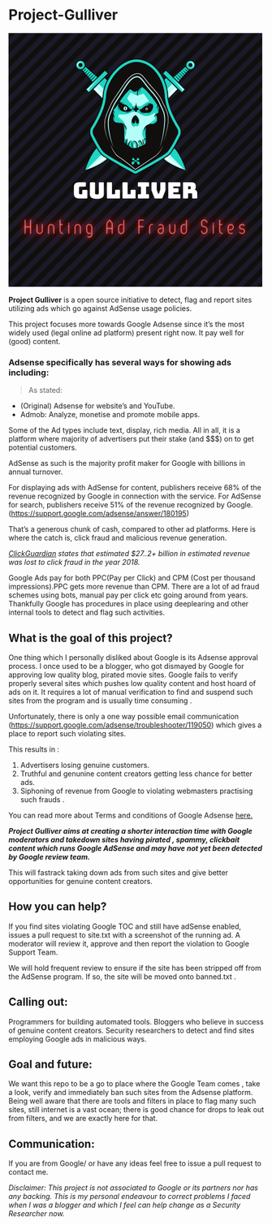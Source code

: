 # Project-Gulliver
![logo](/img/gull.png)

**Project Gulliver** is a open source initiative to detect, flag and report sites utilizing ads which go against AdSense usage policies. 

This project focuses more towards Google Adsense since it’s the most widely used (legal online ad platform) present right now. It pay well for (good) content. 

### Adsense specifically has several ways for showing ads including:

> As stated: 
* (Original) Adsense for website’s and YouTube.
* Admob: Analyze, monetise and promote mobile apps.


Some of the Ad types include text, display, rich media. All in all, it is a platform where majority of advertisers put their stake (and $$$) on to get potential customers.

AdSense as such is the majority profit maker for Google with billions in annual turnover.


For displaying ads with AdSense for content, publishers receive 68% of the revenue recognized by Google in connection with the service. For AdSense for search, publishers receive 51% of the revenue recognized by Google. (https://support.google.com/adsense/answer/180195)

That’s a generous chunk of cash, compared to other ad platforms. Here is where the catch is, click fraud and malicious revenue generation. 

*[ClickGuardian](https://www.clickguardian.co.uk/click-fraud-statistics/) states that estimated $27..2+ billion in estimated revenue was lost to click fraud in the year 2018.*


Google Ads pay for both PPC(Pay per Click) and CPM (Cost per thousand impressions).PPC gets more revenue than CPM. There are a lot of ad fraud schemes using bots, manual pay per click etc going around from years. Thankfully Google has procedures in place using deeplearing and other internal tools to detect and flag such activities. 

## What is the goal of this project?

One thing which I personally disliked about Google is its Adsense approval process. I once used to be a blogger, who got dismayed by Google for approving low quality blog, pirated movie sites. Google fails to verify properly several sites which pushes low quality content and host hoard of ads on it. It requires a lot of manual verification to find and suspend such sites from the program and is usually time consuming .

Unfortunately, there is only a one way possible email communication (https://support.google.com/adsense/troubleshooter/119050) which gives a place to report such violating sites.

This results in :
1. Advertisers losing genuine customers.
2. Truthful and genunine content creators getting less chance for better ads.
3. Siphoning of revenue from Google to violating webmasters practising such frauds .

You can read more about Terms and conditions of Google Adsense [here.](https://support.google.com/adsense/answer/23921)


***Project Gulliver aims at creating a shorter interaction time with Google moderators and takedown sites having pirated , spammy, clickbait content which runs Google AdSense and may have not yet been detected by Google review team.***

This will fastrack taking down ads from such sites and give better opportunities for genuine content creators.

## How you can help?

If you find sites violating Google TOC and still have adSense enabled, issues a pull request to site.txt with a screenshot of the running ad.
A moderator will review it,  approve and then report the violation to Google Support  Team.

We will hold frequent review to ensure if the site has been stripped off from the AdSense program. If so, the site will be moved onto banned.txt .

## Calling out:
Programmers for building automated tools.
Bloggers who believe in success of genuine	content creators.
Security researchers to detect and find sites employing Google ads in malicious ways.


## Goal and future:
We want this repo to be a go to place where the Google Team comes , take a look, verify and immediately ban such sites from the Adsense platform. Being well aware that there are tools and filters in place to flag many such sites, still internet is a vast ocean; there is good chance for drops to leak out from filters, and we are exactly here for that.

## Communication:
If you are from Google/ or have any ideas feel free to issue a pull request to contact me. 

*Disclaimer: This project is not associated to Google or its partners nor has any backing. This is my personal endeavour to correct problems I faced when I was a blogger and which I feel can help change as a Security Researcher now.* 
